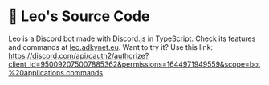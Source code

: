 # 🤖 Leo's Source Code
Leo is a Discord bot made with Discord.js in TypeScript. Check its features and commands at [leo.adkynet.eu](https://leo.adkynet.eu/).
Want to try it? Use this link: https://discord.com/api/oauth2/authorize?client_id=950092075007885362&permissions=1644971949559&scope=bot%20applications.commands
